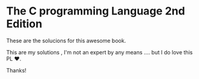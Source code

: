 # The C programming Language 2nd Edition



These are the solucions for this awesome book.


This are my solutions , I'm not an expert by any means .... but I do love this PL :heart:.





Thanks!

